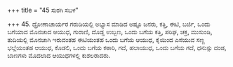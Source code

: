 +++
title = "45 ಸುರಗಿ ಸಬಳ"

+++
45. ದ್ರೋಣಾಚಾರ್ಯರ ಗರುಡಿಯಲ್ಲಿ ಅಭ್ಯಾಸ ಮಾಡಿದ ಅಷ್ಟೂ ಜನರು, ಕತ್ತಿ, ಈಟಿ, ಬರ್ಜಿ, ಒಂದು ಬಗೆಯಾದ ಮೊನಚಾದ ಆಯುಧ, ಗುರಾಣಿ, ದೊಡ್ಡ ಉಬ್ಬಣ, ಒಂದು ಬಗೆಯ ಕತ್ತಿ, ಪರಿಘ, ಚಕ್ರ, ಮುಸುಂಡಿ, ತುದಿಯಲ್ಲಿ ಮೊನಚಾಗಿ ಇರುವಂತಹ ಈಟಿಯಂತಹ ಒಂದು ಬಗೆಯ ಆಯುಧ, ಕೈಯಿಂದ ಎಸೆಯುವ ಸಣ್ಣ ಭಲ್ಲೆಯಂತಹ ಆಯುಧ, ಕೊಡಲಿ, ಒಂದು ಬಗೆಯ ಕಠಾರಿ, ಗದೆ, ಹಲಾಯುಧ, ಒಂದು ಬಗೆಯ ಗದೆ, ಧನುಸ್ಸು ದಂಡ, ಬಾಣಗಳು ಮೊದಲಾದ ಆಯುಧಗಳಲ್ಲಿ ಕುಶಲರಾದರು.